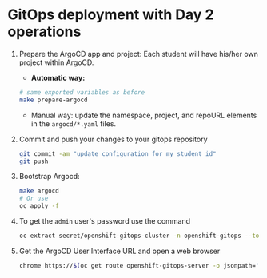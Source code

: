 # GitOps deployment with Day 2 operations



1. Prepare the ArgoCD app and project: Each student will have his/her own project within ArgoCD.

    * **Automatic way:**

    ```sh
    # same exported variables as before
    make prepare-argocd
    ```

    * Manual way: update the namespace, project, and repoURL elements in the `argocd/*.yaml` files.

1. Commit and push your changes to your gitops repository

    ```sh
    git commit -am "update configuration for my student id"
    git push 
    ```

1. Bootstrap Argocd:  

    ```sh
    make argocd
    # Or use 
    oc apply -f
    ```

1. To get the `admin` user's password use the command

    ```sh
    oc extract secret/openshift-gitops-cluster -n openshift-gitops --to=-
    ```

1. Get the ArgoCD User Interface URL and open a web browser

   ```sh
   chrome https://$(oc get route openshift-gitops-server -o jsonpath='{.status.ingress[].host}'  -n openshift-gitops)
   ```
